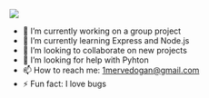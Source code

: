 
![](https://cdn.dribbble.com/users/348324/screenshots/13310012/media/9858c3c27bf86293bc9dbb5a38db652d.gif)
- 🔭 I’m currently working on a group project
- 🌱 I’m currently learning Express and Node.js
- 👯 I’m looking to collaborate on new projects
- 🤔 I’m looking for help with Pyhton
- 📫 How to reach me: 1mervedogan@gmail.com
- ⚡ Fun fact: I love bugs

